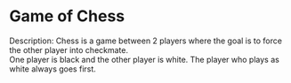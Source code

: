 # Game of Chess

Description: Chess is a game between 2 players where the goal is to force the other player into checkmate.  
One player is black and the other player is white.  The player who plays as white always goes first.
